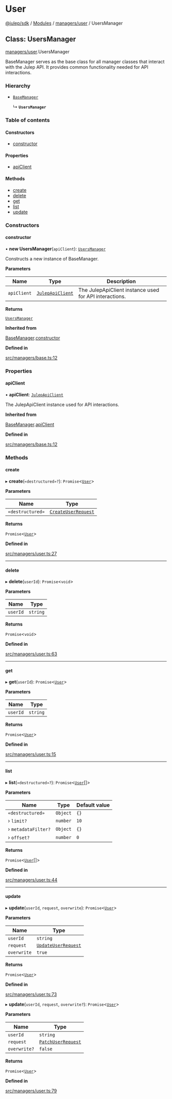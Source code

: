 # User

[@julep/sdk](../) / [Modules](../modules.md) / [managers/user](../modules/managers\_user.md) / UsersManager

## Class: UsersManager

[managers/user](../modules/managers\_user.md).UsersManager

BaseManager serves as the base class for all manager classes that interact with the Julep API. It provides common functionality needed for API interactions.

### Hierarchy

*   [`BaseManager`](managers\_base.BaseManager.md)

    ↳ **`UsersManager`**

### Table of contents

#### Constructors

* [constructor](managers\_user.UsersManager.md#constructor)

#### Properties

* [apiClient](managers\_user.UsersManager.md#apiclient)

#### Methods

* [create](managers\_user.UsersManager.md#create)
* [delete](managers\_user.UsersManager.md#delete)
* [get](managers\_user.UsersManager.md#get)
* [list](managers\_user.UsersManager.md#list)
* [update](managers\_user.UsersManager.md#update)

### Constructors

#### constructor

• **new UsersManager**(`apiClient`): [`UsersManager`](managers\_user.UsersManager.md)

Constructs a new instance of BaseManager.

**Parameters**

| Name        | Type                                                      | Description                                            |
| ----------- | --------------------------------------------------------- | ------------------------------------------------------ |
| `apiClient` | [`JulepApiClient`](api\_JulepApiClient.JulepApiClient.md) | The JulepApiClient instance used for API interactions. |

**Returns**

[`UsersManager`](managers\_user.UsersManager.md)

**Inherited from**

[BaseManager](managers\_base.BaseManager.md).[constructor](managers\_base.BaseManager.md#constructor)

**Defined in**

[src/managers/base.ts:12](https://github.com/julep-ai/julep/blob/0ca1d07766d1438171f2d4e9652f8251741cf335/sdks/ts/src/managers/base.ts#L12)

### Properties

#### apiClient

• **apiClient**: [`JulepApiClient`](api\_JulepApiClient.JulepApiClient.md)

The JulepApiClient instance used for API interactions.

**Inherited from**

[BaseManager](managers\_base.BaseManager.md).[apiClient](managers\_base.BaseManager.md#apiclient)

**Defined in**

[src/managers/base.ts:12](https://github.com/julep-ai/julep/blob/0ca1d07766d1438171f2d4e9652f8251741cf335/sdks/ts/src/managers/base.ts#L12)

### Methods

#### create

▸ **create**(`«destructured»?`): `Promise`<[`User`](../modules/api.md#user)>

**Parameters**

| Name             | Type                                                       |
| ---------------- | ---------------------------------------------------------- |
| `«destructured»` | [`CreateUserRequest`](../modules/api.md#createuserrequest) |

**Returns**

`Promise`<[`User`](../modules/api.md#user)>

**Defined in**

[src/managers/user.ts:27](https://github.com/julep-ai/julep/blob/0ca1d07766d1438171f2d4e9652f8251741cf335/sdks/ts/src/managers/user.ts#L27)

***

#### delete

▸ **delete**(`userId`): `Promise`<`void`>

**Parameters**

| Name     | Type     |
| -------- | -------- |
| `userId` | `string` |

**Returns**

`Promise`<`void`>

**Defined in**

[src/managers/user.ts:63](https://github.com/julep-ai/julep/blob/0ca1d07766d1438171f2d4e9652f8251741cf335/sdks/ts/src/managers/user.ts#L63)

***

#### get

▸ **get**(`userId`): `Promise`<[`User`](../modules/api.md#user)>

**Parameters**

| Name     | Type     |
| -------- | -------- |
| `userId` | `string` |

**Returns**

`Promise`<[`User`](../modules/api.md#user)>

**Defined in**

[src/managers/user.ts:15](https://github.com/julep-ai/julep/blob/0ca1d07766d1438171f2d4e9652f8251741cf335/sdks/ts/src/managers/user.ts#L15)

***

#### list

▸ **list**(`«destructured»?`): `Promise`<[`User`](../modules/api.md#user)\[]>

**Parameters**

| Name                | Type     | Default value |
| ------------------- | -------- | ------------- |
| `«destructured»`    | `Object` | `{}`          |
| › `limit?`          | `number` | `10`          |
| › `metadataFilter?` | `Object` | `{}`          |
| › `offset?`         | `number` | `0`           |

**Returns**

`Promise`<[`User`](../modules/api.md#user)\[]>

**Defined in**

[src/managers/user.ts:44](https://github.com/julep-ai/julep/blob/0ca1d07766d1438171f2d4e9652f8251741cf335/sdks/ts/src/managers/user.ts#L44)

***

#### update

▸ **update**(`userId`, `request`, `overwrite`): `Promise`<[`User`](../modules/api.md#user)>

**Parameters**

| Name        | Type                                                       |
| ----------- | ---------------------------------------------------------- |
| `userId`    | `string`                                                   |
| `request`   | [`UpdateUserRequest`](../modules/api.md#updateuserrequest) |
| `overwrite` | `true`                                                     |

**Returns**

`Promise`<[`User`](../modules/api.md#user)>

**Defined in**

[src/managers/user.ts:73](https://github.com/julep-ai/julep/blob/0ca1d07766d1438171f2d4e9652f8251741cf335/sdks/ts/src/managers/user.ts#L73)

▸ **update**(`userId`, `request`, `overwrite?`): `Promise`<[`User`](../modules/api.md#user)>

**Parameters**

| Name         | Type                                                     |
| ------------ | -------------------------------------------------------- |
| `userId`     | `string`                                                 |
| `request`    | [`PatchUserRequest`](../modules/api.md#patchuserrequest) |
| `overwrite?` | `false`                                                  |

**Returns**

`Promise`<[`User`](../modules/api.md#user)>

**Defined in**

[src/managers/user.ts:79](https://github.com/julep-ai/julep/blob/0ca1d07766d1438171f2d4e9652f8251741cf335/sdks/ts/src/managers/user.ts#L79)
